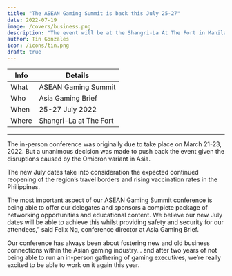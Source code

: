 ```yaml
---
title: "The ASEAN Gaming Summit is back this July 25-27"
date: 2022-07-19
image: /covers/business.png
description: "The event will be at the Shangri-La At The Fort in Manila on 25-27 July 2022"
author: Tin Gonzales
icon: /icons/tin.png
draft: true
---
```



<!-- Tuesday, July 19, 2022 -->


Info | Details 
--- | ---
What | ASEAN Gaming Summit
Who | Asia Gaming Brief
When | 25-27 July 2022
Where | Shangri-La at The Fort

---


The in-person conference was originally due to take place on March 21-23, 2022. But a unanimous decision was made to push back the event given the disruptions caused by the Omicron variant in Asia.

The new July dates take into consideration the expected continued reopening of the region’s travel borders and rising vaccination rates in the Philippines.

The most important aspect of our ASEAN Gaming Summit conference is being able to offer our delegates and sponsors a complete package of networking opportunities and educational content. We believe our new July dates will be able to achieve this whilst providing safety and security for our attendees,” said Felix Ng, conference director at Asia Gaming Brief.

Our conference has always been about fostering new and old business connections within the Asian gaming industry… and after two years of not being able to run an in-person gathering of gaming executives, we’re really excited to be able to work on it again this year.

<!-- Register here: ASEAN Gaming Conference
 -->
